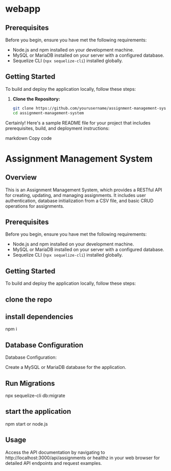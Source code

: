 # webapp
## Prerequisites

Before you begin, ensure you have met the following requirements:

- Node.js and npm installed on your development machine.
- MySQL or MariaDB installed on your server with a configured database.
- Sequelize CLI (`npx sequelize-cli`) installed globally.

## Getting Started

To build and deploy the application locally, follow these steps:

1. **Clone the Repository:**

   ```bash
   git clone https://github.com/yourusername/assignment-management-system.git
   cd assignment-management-system


Certainly! Here's a sample README file for your project that includes prerequisites, build, and deployment instructions:

markdown
Copy code
# Assignment Management System

## Overview

This is an Assignment Management System, which provides a RESTful API for creating, updating, and managing assignments. It includes user authentication, database initialization from a CSV file, and basic CRUD operations for assignments.

## Prerequisites

Before you begin, ensure you have met the following requirements:

- Node.js and npm installed on your development machine.
- MySQL or MariaDB installed on your server with a configured database.
- Sequelize CLI (`npx sequelize-cli`) installed globally.

## Getting Started

To build and deploy the application locally, follow these steps:

## clone the repo

## install dependencies

npm i

## Database Configuration 

Database Configuration:

Create a MySQL or MariaDB database for the application.

## Run Migrations 

npx sequelize-cli db:migrate

## start the application 

npm start or node.js

## Usage
Access the API documentation by navigating to http://localhost:3000/api/assignments or healthz in your web browser for detailed API endpoints and request examples.

